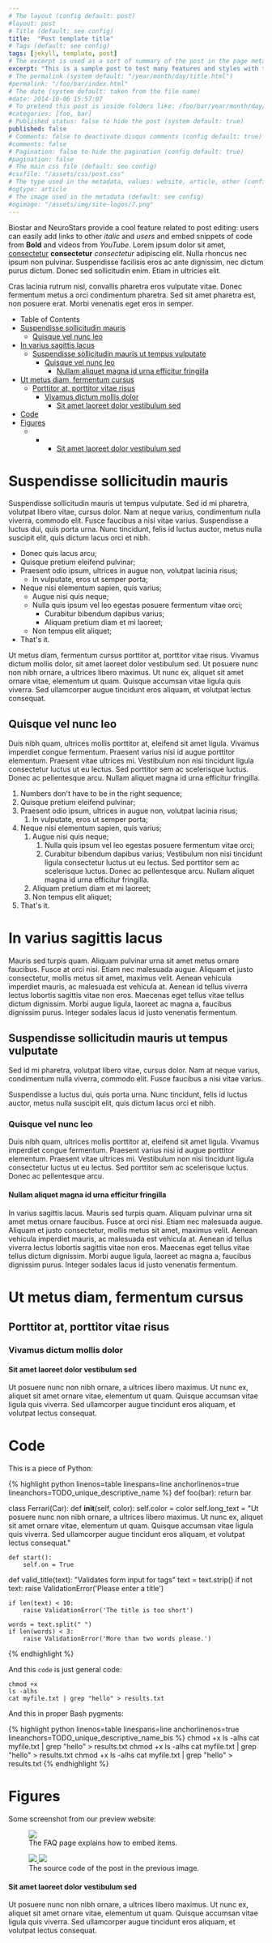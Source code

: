 ```yaml
---
# The layout (config default: post)
#layout: post
# Title (default: see config)
title:  "Post template title"
# Tags (default: see config)
tags: [jekyll, template, post]
# The excerpt is used as a sort of summary of the post in the page metadata (default: see config)
excerpt: "This is a sample post to test many features and styles with the current configuration of Jekyll"
# The permalink (system default: "/year/month/day/title.html")
#permalink: "/foo/bar/index.html"
# The date (system default: taken from the file name)
#date: 2014-10-06 15:57:07
# To pretend this post is inside folders like: /foo/bar/year/month/day/title.html
#categories: [foo, bar]
# Published status: false to hide the post (system default: true)
published: false
# Comments: false to deactivate disqus comments (config default: true)
#comments: false
# Pagination: false to hide the pagination (config default: true)
#pagination: false
# The main css file (default: see config)
#cssfile: "/assets/css/post.css"
# The type used in the metadata, values: website, article, other (config default: article)
#ogtype: article
# The image used in the metadata (default: see config)
#ogimage: "/assets/img/site-logos/7.png"
---
```


Biostar and NeuroStars provide a cool feature related to post editing: users can easily add links to other *italic* and *users* and embed snippets of code from **Bold** and videos from *YouTube*. Lorem ipsum dolor sit amet, [consectetur](http://io.com) **consectetur** *consectetur* adipiscing elit. Nulla rhoncus nec ipsum non pulvinar. Suspendisse facilisis eros ac ante dignissim, nec dictum purus dictum. Donec sed sollicitudin enim. Etiam in ultricies elit.

Cras lacinia rutrum nisl, convallis pharetra eros vulputate vitae. Donec fermentum metus a orci condimentum pharetra. Sed sit amet pharetra est, non posuere erat. Morbi venenatis eget eros in semper.


<div class="table_of_contents"> <!-- Note the class -->
  <ul>
    <li class="title">Table of Contents</li> <!-- Note the class -->
    <li><a href="#suspendisse-sollicitudin-mauris">Suspendisse sollicitudin mauris</a>
      <ul>
        <li><a href="#quisque-vel-nunc-leo">Quisque vel nunc leo</a></li>
      </ul>
    </li>
    <li><a href="#in-varius-sagittis-lacus">In varius sagittis lacus</a>
      <ul>
        <li><a href="#suspendisse-sollicitudin-mauris-ut-tempus-vulputate">Suspendisse sollicitudin mauris ut tempus vulputate</a>
          <ul>
            <li><a href="#quisque-vel-nunc-leo-1">Quisque vel nunc leo</a>
              <ul>
                <li><a href="#nullam-aliquet-magna-id-urna-efficitur-fringilla">Nullam aliquet magna id urna efficitur fringilla</a></li>
              </ul>
            </li>
          </ul>
        </li>
      </ul>
    </li>
    <li><a href="#ut-metus-diam-fermentum-cursus">Ut metus diam, fermentum cursus</a>
      <ul>
        <li><a href="#porttitor-at-porttitor-vitae-risus">Porttitor at, porttitor vitae risus</a>
          <ul>
            <li><a href="#vivamus-dictum-mollis-dolor">Vivamus dictum mollis dolor</a>
              <ul>
                <li><a href="#sit-amet-laoreet-dolor-vestibulum-sed">Sit amet laoreet dolor vestibulum sed</a></li>
              </ul>
            </li>
          </ul>
        </li>
      </ul>
    </li>
    <li><a href="#code">Code</a></li>
    <li class="last"> <!-- Note the class -->
      <a href="#figures">Figures</a>
      <ul><li>
        <ul><li>
          <ul><li>
            <a href="#sit-amet-laoreet-dolor-vestibulum-sed-1">Sit amet laoreet dolor vestibulum sed</a>
          </li></ul>
        </li></ul>
      </li></ul>
    </li>
  </ul>
</div>


# Suspendisse sollicitudin mauris
Suspendisse sollicitudin mauris ut tempus vulputate. Sed id mi pharetra, volutpat libero vitae, cursus dolor. Nam at neque varius, condimentum nulla viverra, commodo elit. Fusce faucibus a nisi vitae varius. Suspendisse a luctus dui, quis porta urna. Nunc tincidunt, felis id luctus auctor, metus nulla suscipit elit, quis dictum lacus orci et nibh.

- Donec quis lacus arcu;
- Quisque pretium eleifend pulvinar;
- Praesent odio ipsum, ultrices in augue non, volutpat lacinia risus;
  - In vulputate, eros ut semper porta;
- Neque nisi elementum sapien, quis varius;
  - Augue nisi quis neque;
  - Nulla quis ipsum vel leo egestas posuere fermentum vitae orci;
    - Curabitur bibendum dapibus varius;
    - Aliquam pretium diam et mi laoreet;
  - Non tempus elit aliquet;
- That's it.

Ut metus diam, fermentum cursus porttitor at, porttitor vitae risus. Vivamus dictum mollis dolor, sit amet laoreet dolor vestibulum sed. Ut posuere nunc non nibh ornare, a ultrices libero maximus. Ut nunc ex, aliquet sit amet ornare vitae, elementum ut quam. Quisque accumsan vitae ligula quis viverra. Sed ullamcorper augue tincidunt eros aliquam, et volutpat lectus consequat.

## Quisque vel nunc leo
Duis nibh quam, ultrices mollis porttitor at, eleifend sit amet ligula. Vivamus imperdiet congue fermentum. Praesent varius nisi id augue porttitor elementum. Praesent vitae ultrices mi. Vestibulum non nisi tincidunt ligula consectetur luctus ut eu lectus. Sed porttitor sem ac scelerisque luctus. Donec ac pellentesque arcu. Nullam aliquet magna id urna efficitur fringilla.

1. Numbers don't have to be in the right sequence;
1. Quisque pretium eleifend pulvinar;
3. Praesent odio ipsum, ultrices in augue non, volutpat lacinia risus;
    1. In vulputate, eros ut semper porta;
5. Neque nisi elementum sapien, quis varius;
    1. Augue nisi quis neque;
        1. Nulla quis ipsum vel leo egestas posuere fermentum vitae orci;
        1. Curabitur bibendum dapibus varius; Vestibulum non nisi tincidunt ligula consectetur luctus ut eu lectus. Sed porttitor sem ac scelerisque luctus.
           Donec ac pellentesque arcu. Nullam aliquet magna id urna efficitur fringilla.
    1. Aliquam pretium diam et mi laoreet;
    1. Non tempus elit aliquet;
2. That's it.

# In varius sagittis lacus
Mauris sed turpis quam. Aliquam pulvinar urna sit amet metus ornare faucibus. Fusce at orci nisi. Etiam nec malesuada augue. Aliquam et justo consectetur, mollis metus sit amet, maximus velit. Aenean vehicula imperdiet mauris, ac malesuada est vehicula at. Aenean id tellus viverra lectus lobortis sagittis vitae non eros. Maecenas eget tellus vitae tellus dictum dignissim. Morbi augue ligula, laoreet ac magna a, faucibus dignissim purus. Integer sodales lacus id justo venenatis fermentum.

## Suspendisse sollicitudin mauris ut tempus vulputate
Sed id mi pharetra, volutpat libero vitae, cursus dolor. Nam at neque varius, condimentum nulla viverra, commodo elit. Fusce faucibus a nisi vitae varius.

Suspendisse a luctus dui, quis porta urna. Nunc tincidunt, felis id luctus auctor, metus nulla suscipit elit, quis dictum lacus orci et nibh.

### Quisque vel nunc leo
Duis nibh quam, ultrices mollis porttitor at, eleifend sit amet ligula. Vivamus imperdiet congue fermentum. Praesent varius nisi id augue porttitor elementum. Praesent vitae ultrices mi. Vestibulum non nisi tincidunt ligula consectetur luctus ut eu lectus. Sed porttitor sem ac scelerisque luctus. Donec ac pellentesque arcu.

#### Nullam aliquet magna id urna efficitur fringilla
In varius sagittis lacus. Mauris sed turpis quam. Aliquam pulvinar urna sit amet metus ornare faucibus. Fusce at orci nisi. Etiam nec malesuada augue. Aliquam et justo consectetur, mollis metus sit amet, maximus velit. Aenean vehicula imperdiet mauris, ac malesuada est vehicula at. Aenean id tellus viverra lectus lobortis sagittis vitae non eros. Maecenas eget tellus vitae tellus dictum dignissim. Morbi augue ligula, laoreet ac magna a, faucibus dignissim purus. Integer sodales lacus id justo venenatis fermentum.

# Ut metus diam, fermentum cursus

## Porttitor at, porttitor vitae risus

### Vivamus dictum mollis dolor

#### Sit amet laoreet dolor vestibulum sed
Ut posuere nunc non nibh ornare, a ultrices libero maximus. Ut nunc ex, aliquet sit amet ornare vitae, elementum ut quam. Quisque accumsan vitae ligula quis viverra. Sed ullamcorper augue tincidunt eros aliquam, et volutpat lectus consequat.

# Code

This is a piece of Python:

{% highlight python linenos=table linespans=line anchorlinenos=true lineanchors=TODO_unique_descriptive_name %}
def foo(bar):
    return bar

class Ferrari(Car):
    def __init__(self, color):
        self.color = color
        self.long_text = "Ut posuere nunc non nibh ornare, a ultrices libero maximus. Ut nunc ex, aliquet sit amet ornare vitae, elementum ut quam. Quisque accumsan vitae ligula quis viverra. Sed ullamcorper augue tincidunt eros aliquam, et volutpat lectus consequat."

    def start():
        self.on = True

def valid_title(text):
    "Validates form input for tags"
    text = text.strip()
    if not text:
        raise ValidationError('Please enter a title')

    if len(text) < 10:
        raise ValidationError('The title is too short')

    words = text.split(" ")
    if len(words) < 3:
        raise ValidationError('More than two words please.')
{% endhighlight %}

And this `code` is just general code:
    
    chmod +x
    ls -alhs
    cat myfile.txt | grep "hello" > results.txt

And this in proper Bash pygments:

{% highlight python linenos=table linespans=line anchorlinenos=true lineanchors=TODO_unique_descriptive_name_bis %}
chmod +x
ls -alhs
cat myfile.txt | grep "hello" > results.txt
chmod +x
ls -alhs
cat myfile.txt | grep "hello" > results.txt
chmod +x
ls -alhs
cat myfile.txt | grep "hello" > results.txt
{% endhighlight %}

# Figures

Some screenshot from our preview website:

<figure>
    <a href="{{ site.baseurl }}/assets/img/2014-08-16-embed-tweets/1.png">
        <img src="{{ site.baseurl }}/assets/img/2014-08-16-embed-tweets/1.png">
    </a>
    <figcaption>The FAQ page explains how to embed items.</figcaption>
</figure>

<figure class="half">
    <a href="{{ site.baseurl }}/assets/img/2014-08-16-embed-tweets/3.png">
        <img src="{{ site.baseurl }}/assets/img/2014-08-16-embed-tweets/3.png">
    </a>
    <a href="{{ site.baseurl }}/assets/img/2014-08-16-embed-tweets/4.png">
        <img src="{{ site.baseurl }}/assets/img/2014-08-16-embed-tweets/4.png">
    </a>
    <figcaption>The source code of the post in the previous image.</figcaption>
</figure>

#### Sit amet laoreet dolor vestibulum sed
Ut posuere nunc non nibh ornare, a ultrices libero maximus. Ut nunc ex, aliquet sit amet ornare vitae, elementum ut quam. Quisque accumsan vitae ligula quis viverra. Sed ullamcorper augue tincidunt eros aliquam, et volutpat lectus consequat.